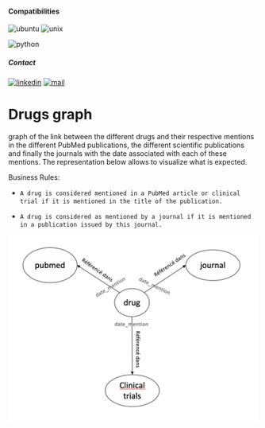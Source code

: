 

#### Compatibilities
![ubuntu](https://img.shields.io/badge/Ubuntu-supported--tested-success)
![unix](https://img.shields.io/badge/Other%20Unix-supported--untested-yellow)

![python](https://img.shields.io/badge/python-3.8-blue.svg)


##### Contact
[![linkedin](https://img.shields.io/badge/LinkedIn-0077B5?style=for-the-badge&logo=linkedin&logoColor=white)](https://www.linkedin.com/in/noureddine-boumlaik-0835a960/)
[![mail](https://img.shields.io/badge/Gmail-D14836?style=for-the-badge&logo=gmail&logoColor=white)](mailto:boum.nour19@gmail.com)

# Drugs graph

graph of the link between the different drugs and their respective mentions in the different PubMed publications, 
the different scientific publications and finally the journals with the date associated with each of these mentions.
The representation below allows to visualize what is expected.

Business Rules:
*     A drug is considered mentioned in a PubMed article or clinical trial if it is mentioned in the title of the publication.
*     A drug is considered as mentioned by a journal if it is mentioned in a publication issued by this journal.


![alt text](https://github.com/nbouml/drugs_graph/blob/master/img/dgrap.png)